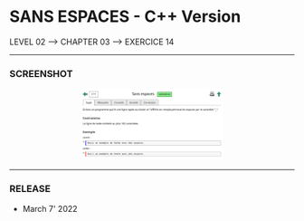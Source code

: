 # SANS ESPACES - C++ Version
LEVEL 02 --> CHAPTER 03 --> EXERCICE 14

---
### **SCREENSHOT**

<div align="center">
    <img
        src="https://github.com/Ayckinn/CPP/blob/main/FRANCE_IOI/LEVEL_02/Chapter_03/14_sans_espaces/todo.png"
        alt="DEMO"
        style="width:50%">
</div>

---
### **RELEASE**

- March 7' 2022